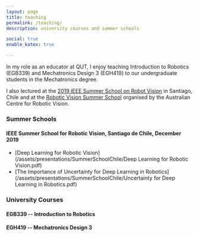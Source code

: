 ```yaml
---
layout: page
title: teaching
permalink: /teaching/
description: university courses and summer schools

social: true
enable_katex: true

---
```


In my role as an educator at QUT, I enjoy teaching Introduction to Robotics (EGB339) and Mechatronics Design 3 (EGH419) to our undergraduate students in the Mechatronics degree.

I also lectured at the [2019 IEEE Summer School on Robot Vision](http://robotvision2019.amtc.cl/) in Santiago, Chile and at the [Robotic Vision Summer School](https://www.roboticvision.org/rvss2019/) organised by the Australian Centre for Robotic Vision.


### Summer Schools

#### IEEE Summer School for Robotic Vision, Santiago de Chile, December 2019

 * [Deep Learning for Robotic Vision](/assets/presentations/SummerSchoolChile/Deep Learning for Robotic Vision.pdf)
 * [The Importance of Uncertainty for Deep Learning in Robotics](/assets/presentations/SummerSchoolChile/Uncertainty for Deep Learning in Robotics.pdf)



### University Courses

#### EGB339 -- Introduction to Robotics



#### EGH419 -- Mechatronics Design 3
